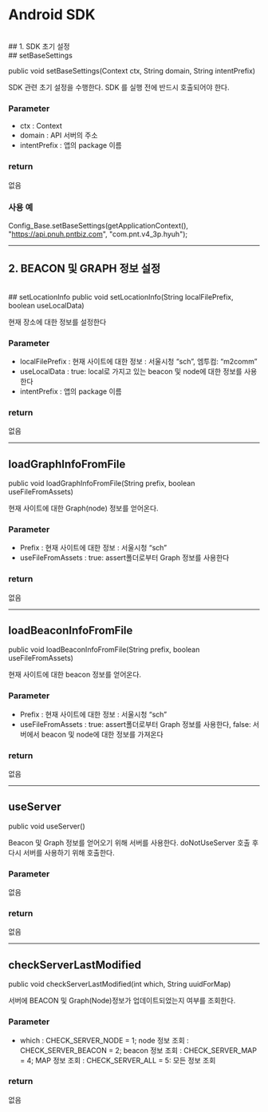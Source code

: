 # Android SDK
<br>
## 1.	SDK 초기 설정
<br>
## setBaseSettings

public void setBaseSettings(Context ctx, String domain, String intentPrefix)

SDK 관련 초기 설정을 수행한다. SDK 를 실행 전에 반드시 호출되어야 한다.

### Parameter
- ctx : Context
- domain : API 서버의 주소
- intentPrefix : 앱의 package 이름

### return
없음

### 사용 예 
Config_Base.setBaseSettings(getApplicationContext(), "https://api.pnuh.pntbiz.com", "com.pnt.v4_3p.hyuh");

---

## 2. BEACON 및 GRAPH 정보 설정
<br>
## setLocationInfo
public void setLocationInfo(String localFilePrefix, boolean useLocalData)

현재 장소에 대한 정보를 설정한다

### Parameter
- localFilePrefix : 현재 사이트에 대한 정보 : 서울시청 “sch”, 엠투컴: “m2comm”
- useLocalData : true: local로 가지고 있는 beacon 및 node에 대한 정보를 사용한다
- intentPrefix : 앱의 package 이름

### return
없음

---

## loadGraphInfoFromFile
public void loadGraphInfoFromFile(String prefix, boolean useFileFromAssets)

현재 사이트에 대한 Graph(node) 정보를 얻어온다.

### Parameter
- Prefix : 현재 사이트에 대한 정보 : 서울시청 “sch”
- useFileFromAssets  : true: assert폴더로부터 Graph 정보를 사용한다

### return
없음

---

## loadBeaconInfoFromFile
public void loadBeaconInfoFromFile(String prefix, boolean useFileFromAssets)

현재 사이트에 대한 beacon 정보를 얻어온다.

### Parameter
- Prefix : 현재 사이트에 대한 정보 : 서울시청 “sch”
- useFileFromAssets  : true: assert폴더로부터 Graph 정보를 사용한다, false: 서버에서 beacon 및 node에 대한 정보를 가져온다

### return
없음

---

## useServer
public void useServer()

Beacon 및 Graph 정보를 얻어오기 위해 서버를 사용한다. doNotUseServer 호출 후 다시 서버를 사용하기 위해 호출한다.

### Parameter
없음

### return
없음

---

## checkServerLastModified
public void checkServerLastModified(int which, String uuidForMap)

서버에 BEACON 및 Graph(Node)정보가 업데이트되었는지 여부를 조회한다.

### Parameter
- which  : CHECK_SERVER_NODE = 1; node 정보 조회
         : CHECK_SERVER_BEACON = 2; beacon 정보 조회
         : CHECK_SERVER_MAP = 4; MAP 정보 조회
         : CHECK_SERVER_ALL = 5: 모든 정보 조회


### return
없음
